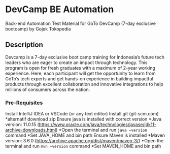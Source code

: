 # DevCamp BE Automation
Back-end Automation Test Material for GoTo DevCamp (7-day exclusive bootcamp) by Gojek Tokopedia

## Description
Devcamp is a 7-day exclusive boot camp training for Indonesia’s future tech leaders who are eager to create an impact through technology. This program is open for fresh graduates with a maximum of 2-year working experience. Here, each participant will get the opportunity to learn from GoTo’s tech experts and get hands-on experience in building impactful products through excellent collaboration and innovative integrations to help millions of consumers across the nation.

### Pre-Requisites
Install IntelliJ IDEA or VSCode (or any text editor)
Install git (git-scm.com) *alternatif download zip
Ensure java is installed with correct version
*Java version: 11.0.15 (https://www.oracle.com/java/technologies/javase/jdk11-archive-downloads.html)
*Open the terminal and run `java –version` command
*Set JAVA_HOME and bin path
Ensure Maven is installed
*Maven version: 3.6.0 (https://archive.apache.org/dist/maven/maven-3/)
*Open the terminal and run `mvn –version` command
*Set MAVEN_HOME and bin path
